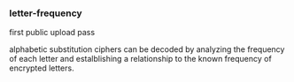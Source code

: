 ### letter-frequency
first public upload pass

alphabetic substitution ciphers can be decoded by analyzing the frequency of each letter and estalblishing a relationship to the known frequency of encrypted letters. 
